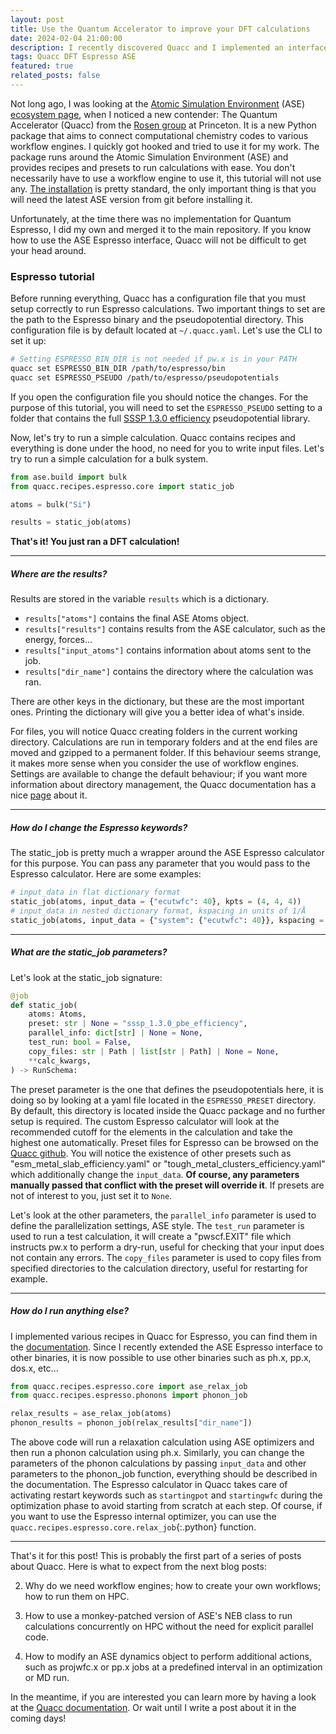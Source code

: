 ```yaml
---
layout: post
title: Use the Quantum Accelerator to improve your DFT calculations
date: 2024-02-04 21:00:00
description: I recently discovered Quacc and I implemented an interface for the Quantum Espresso code. Let's try it!
tags: Quacc DFT Espresso ASE
featured: true
related_posts: false
---
```


Not long ago, I was looking at the [Atomic Simulation Environment](https://wiki.fysik.dtu.dk/ase/) (ASE) [ecosystem page](https://wiki.fysik.dtu.dk/ase/ecosystem.html), when I noticed a new contender: The Quantum Accelerator (Quacc) from the [Rosen group](https://rosen.cbe.princeton.edu) at Princeton. It is a new Python package that aims to connect computational chemistry codes to various workflow engines. I quickly got hooked and tried to use it for my work. The package runs around the Atomic Simulation Environment (ASE) and provides recipes and presets to run calculations with ease. You don't necessarily have to use a workflow engine to use it, this tutorial will not use any. [The installation](https://quantum-accelerators.github.io/quacc/install/install.html#installing-quacc) is pretty standard, the only important thing is that you will need the latest ASE version from git before installing it.

Unfortunately, at the time there was no implementation for Quantum Espresso, I did my own and merged it to the main repository. If you know how to use the ASE Espresso interface, Quacc will not be difficult to get your head around.

### Espresso tutorial

Before running everything, Quacc has a configuration file that you must setup correctly to run Espresso calculations. Two important things to set are the path to the Espresso binary and the pseudopotential directory. This configuration file is by default located at `~/.quacc.yaml`. Let's use the CLI to set it up:

```bash
# Setting ESPRESSO_BIN_DIR is not needed if pw.x is in your PATH
quacc set ESPRESSO_BIN_DIR /path/to/espresso/bin
quacc set ESPRESSO_PSEUDO /path/to/espresso/pseudopotentials
```

If you open the configuration file you should notice the changes. For the purpose of this tutorial, you will need to set the `ESPRESSO_PSEUDO` setting to a folder that contains the full [SSSP 1.3.0 efficiency](https://www.materialscloud.org/discover/sssp/table/efficiency) pseudopotential library.

Now, let's try to run a simple calculation. Quacc contains recipes and everything is done under the hood, no need for you to write input files. Let's try to run a simple calculation for a bulk system.

```python
from ase.build import bulk
from quacc.recipes.espresso.core import static_job

atoms = bulk("Si")

results = static_job(atoms)
```

**That's it! You just ran a DFT calculation!**

---
##### **Where are the results?**

Results are stored in the variable `results` which is a dictionary.

- ```results["atoms"]``` contains the final ASE Atoms object.
- ```results["results"]``` contains results from the ASE calculator, such as the energy, forces...
- ```results["input_atoms"]``` contains information about atoms sent to the job.
- ```results["dir_name"]``` contains the directory where the calculation was ran.

There are other keys in the dictionary, but these are the most important ones. Printing the dictionary will give you a better idea of what's inside.

For files, you will notice Quacc creating folders in the current working directory. Calculations are run in temporary folders and at the end files are moved and gzipped to a permanent folder. If this behaviour seems strange, it makes more sense when you consider the use of workflow engines. Settings are available to change the default behaviour; if you want more information about directory management, the Quacc documentation has a nice [page](https://quantum-accelerators.github.io/quacc/user/settings/file_management.html) about it.

---
##### **How do I change the Espresso keywords?**

The static_job is pretty much a wrapper around the ASE Espresso calculator for this purpose. You can pass any parameter that you would pass to the Espresso calculator. Here are some examples:

```python
# input_data in flat dictionary format
static_job(atoms, input_data = {"ecutwfc": 40}, kpts = (4, 4, 4))
# input_data in nested dictionary format, kspacing in units of 1/Å
static_job(atoms, input_data = {"system": {"ecutwfc": 40}}, kspacing = 0.1)
```

---
##### **What are the static_job parameters?**

Let's look at the static_job signature:

```python
@job
def static_job(
    atoms: Atoms,
    preset: str | None = "sssp_1.3.0_pbe_efficiency",
    parallel_info: dict[str] | None = None,
    test_run: bool = False,
    copy_files: str | Path | list[str | Path] | None = None,
    **calc_kwargs,
) -> RunSchema:
```

The preset parameter is the one that defines the pseudopotentials here, it is doing so by looking at a yaml file located in the `ESPRESSO_PRESET` directory. By default, this directory is located inside the Quacc package and no further setup is required. The custom Espresso calculator will look at the recommended cutoff for the elements in the calculation and take the highest one automatically. Preset files for Espresso can be browsed on the [Quacc github](https://github.com/Quantum-Accelerators/quacc/tree/main/src/quacc/calculators/espresso/presets). You will notice the existence of other presets such as "esm_metal_slab_efficiency.yaml" or "tough_metal_clusters_efficiency.yaml" which additionally change the `input_data`. **Of course, any parameters manually passed that conflict with the preset will override it**. If presets are not of interest to you, just set it to `None`.

Let's look at the other parameters, the `parallel_info` parameter is used to define the parallelization settings, ASE style. The `test_run` parameter is used to run a test calculation, it will create a "pwscf.EXIT" file which instructs pw.x to perform a dry-run, useful for checking that your input does not contain any errors. The `copy_files` parameter is used to copy files from specified directories to the calculation directory, useful for restarting for example.

---
##### **How do I run anything else?**

I implemented various recipes in Quacc for Espresso, you can find them in the [documentation](https://quantum-accelerators.github.io/quacc/user/recipes/recipes_list.html#quantum-espresso). Since I recently extended the ASE Espresso interface to other binaries, it is now possible to use other binaries such as ph.x, pp.x, dos.x, etc...

```python
from quacc.recipes.espresso.core import ase_relax_job
from quacc.recipes.espresso.phonons import phonon_job

relax_results = ase_relax_job(atoms)
phonon_results = phonon_job(relax_results["dir_name"])
```

The above code will run a relaxation calculation using ASE optimizers and then run a phonon calculation using ph.x. Similarly, you can change the parameters of the phonon calculations by passing `input_data` and other parameters to the phonon_job function, everything should be described in the documentation. The Espresso calculator in Quacc takes care of activating restart keywords such as `startingpot` and `startingwfc` during the optimization phase to avoid starting from scratch at each step. Of course, if you want to use the Espresso internal optimizer, you can use the `quacc.recipes.espresso.core.relax_job`{:.python} function.

---

That's it for this post! This is probably the first part of a series of posts about Quacc. Here is what to expect from the next blog posts:

2. Why do we need workflow engines; how to create your own workflows; how to run them on HPC.

3. How to use a monkey-patched version of ASE's NEB class to run calculations concurrently on HPC without the need for explicit parallel code.

4. How to modify an ASE dynamics object to perform additional actions, such as projwfc.x or pp.x jobs at a predefined interval in an optimization or MD run.

In the meantime, if you are interested you can learn more by having a look at the [Quacc documentation](https://quantum-accelerators.github.io/quacc/). Or wait until I write a post about it in the coming days!


<script src="https://giscus.app/client.js"
        data-repo="tomdemeyere/tomdemeyere.github.io"
        data-repo-id="R_kgDOK8-7Kg"
        data-category="Comments"
        data-category-id="DIC_kwDOK8-7Ks4Cc9vt"
        data-mapping="title"
        data-strict="1"
        data-reactions-enabled="1"
        data-emit-metadata="0"
        data-input-position="bottom"
        data-theme="preferred_color_scheme"
        data-lang="en"
        crossorigin="anonymous"
        async>
</script>